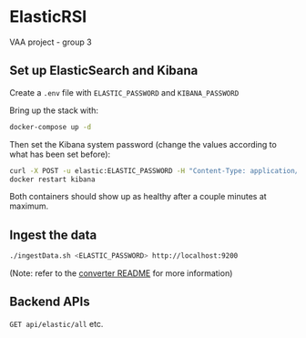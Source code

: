 # ElasticRSI

VAA project - group 3

## Set up ElasticSearch and Kibana

Create a `.env` file with `ELASTIC_PASSWORD` and `KIBANA_PASSWORD`

Bring up the stack with:

```bash
docker-compose up -d
```

Then set the Kibana system password (change the values according to what has been set before):

```bash
curl -X POST -u elastic:ELASTIC_PASSWORD -H "Content-Type: application/json" http://localhost:9200/_security/user/kibana_system/_password -d "{\"password\":\"KIBANA_PASSWORD\"}"
docker restart kibana
```

Both containers should show up as healthy after a couple minutes at maximum.

## Ingest the data

```bash
./ingestData.sh <ELASTIC_PASSWORD> http://localhost:9200
```

(Note: refer to the [converter README](./converter/README.md) for more information)

## Backend APIs

`GET api/elastic/all`
etc.
